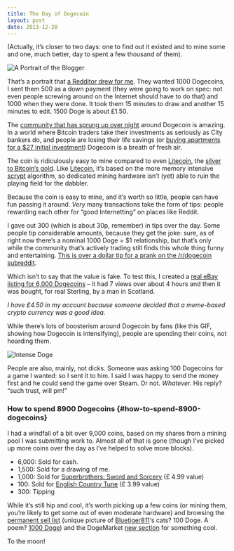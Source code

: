 ```yaml
---
title: The Day of Dogecoin
layout: post
date: 2013-12-20
---
```

(Actually, it&rsquo;s closer to two days: one to find out it existed and to mine some and one, much better, day to spent a few thousand of them).

![A Portrait of the Blogger][1]

That&rsquo;s a portrait that [a Redditor drew for me][2]. They wanted 1000 Dogecoins, I sent them 500 as a down payment (they were going to work on spec: not even people screwing around on the Internet should have to do that) and 1000 when they were done. It took them 15 minutes to draw and another 15 minutes to edit. 1500 Doge is about &pound;1.50.

The [community that has sprung up over night][3] around Dogecoin is amazing. In a world where Bitcoin traders take their investments as seriously as City bankers do, and people are losing their life savings (or [buying apartments for a $27 initial investment][4]) Dogecoin is a breath of fresh air.

The coin is ridiculously easy to mine compared to even [Litecoin][5], the [silver to Bitcoin&rsquo;s gold][6]. Like [Litecoin][5], it&rsquo;s based on the more memory intensive [scrypt][7] algorithm, so dedicated mining hardware isn&rsquo;t (yet) able to ruin the playing field for the dabbler.

Because the coin is easy to mine, and it&rsquo;s worth so little, people can have fun passing it around. _Very_ many transactions take the form of tips: people rewarding each other for &ldquo;good Internetting&rdquo; on places like Reddit.

I gave out 300 (which is about 30p, remember) in tips over the day. Some people tip considerable amounts, because they get the joke: sure, as of right now there&rsquo;s a nominal 1000 Doge = $1 relationship, but that&rsquo;s only while the community that&rsquo;s actively trading still finds this whole thing funny and entertaining. [This is over a dollar tip for a prank on the /r/dogecoin subreddit][8].

Which isn&rsquo;t to say that the value is fake. To test this, I created a [real eBay listing for 6,000 Dogecoins][9] &#8211; it had 7 views over about 4 hours and then it was bought, for real Sterling, by a man in Scotland.

_I have &pound;4.50 in my account because someone decided that a meme-based crypto currency was a good idea._

While there&rsquo;s lots of boosterism around Dogecoin by fans (like this GIF, showing how Dogecoin is intensifying), people are spending their coins, not hoarding them.

![Intense Doge][10]

People are also, mainly, not dicks. Someone was asking 100 Dogecoins for a game I wanted: so I sent it to him. I said I was happy to send the money first and he could send the game over Steam. Or not. _Whatever._ His reply? &ldquo;such trust, will pm!&rdquo;

### How to spend 8900 Dogecoins {#how-to-spend-8900-dogecoins}

I had a windfall of a bit over 9,000 coins, based on my shares from a mining pool I was submitting work to. Almost all of that is gone (though I&rsquo;ve picked up more coins over the day as I&rsquo;ve helped to solve more blocks).

  * 6,000: Sold for cash.
  * 1,500: Sold for a drawing of me.
  * 1,000: Sold for [Superbrothers: Sword and Sorcery][11] (&pound; 4.99 value)
  * 100: Sold for [English Country Tune][12] (&pound; 3.99 value)
  * 300: Tipping

While it&rsquo;s still hip and cool, it&rsquo;s worth picking up a few coins (or mining them, you&rsquo;re likely to get some out of even moderate hardware) and browsing the [permanent sell list][13] (unique picture of [Bluetiger811][14]&lsquo;s cats? 100 Doge. A poem? [1000 Doge][15]) and the DogeMarket [new section][16] for something cool.

To the moon!

 [1]: https://i.imgur.com/iSLg5Ea.png
 [2]: http://www.reddit.com/r/dogemarket/comments/1t98ez/wts_drawings_for_doge/
 [3]: http://www.reddit.com/r/dogecoin
 [4]: http://www.theguardian.com/technology/2013/oct/29/bitcoin-forgotten-currency-norway-oslo-home
 [5]: http://www.litecoin.org/
 [6]: http://www.coindesk.com/litecoin-silver-bitcoins-gold/
 [7]: http://en.wikipedia.org/wiki/Scrypt
 [8]: http://www.reddit.com/r/dogecoin/comments/1t8v5n/please_sticky_1800273talk_8255_it_will_absolutely/ce5oinu
 [9]: http://www.ebay.co.uk/itm/191008219331
 [10]: https://i.imgur.com/c2k3aS5.gif
 [11]: http://store.steampowered.com/app/204060/
 [12]: http://store.steampowered.com/app/207570/
 [13]: http://www.reddit.com/r/dogemarket/comments/1t2e4y/permanent_sell_list/
 [14]: http://www.reddit.com/user/Bluetiger811
 [15]: http://www.reddit.com/r/dogemarket/comments/1t2e4y/permanent_sell_list/ce593ii
 [16]: http://www.reddit.com/r/dogemarket/new


